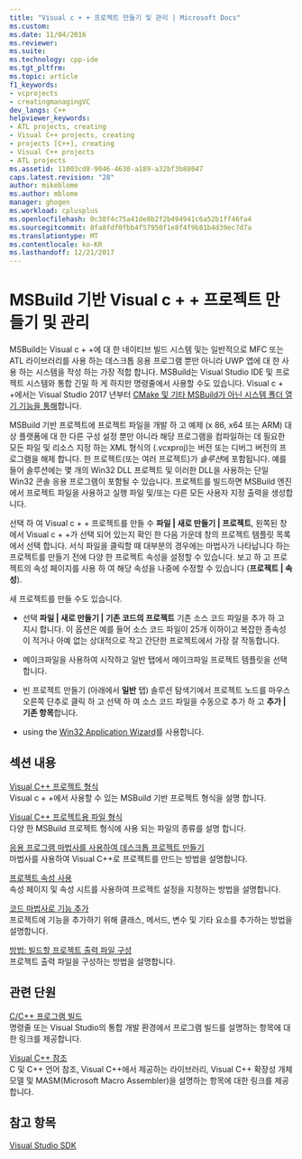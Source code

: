 ```yaml
---
title: "Visual c + + 프로젝트 만들기 및 관리 | Microsoft Docs"
ms.custom: 
ms.date: 11/04/2016
ms.reviewer: 
ms.suite: 
ms.technology: cpp-ide
ms.tgt_pltfrm: 
ms.topic: article
f1_keywords:
- vcprojects
- creatingmanagingVC
dev_langs: C++
helpviewer_keywords:
- ATL projects, creating
- Visual C++ projects, creating
- projects [C++], creating
- Visual C++ projects
- ATL projects
ms.assetid: 11003cd8-9046-4630-a189-a32bf3b88047
caps.latest.revision: "28"
author: mikeblome
ms.author: mblome
manager: ghogen
ms.workload: cplusplus
ms.openlocfilehash: 0c38f4c75a41de8b2f2b494941c6a52b1ff46fa4
ms.sourcegitcommit: 8fa8fdf0fbb4f57950f1e8f4f9b81b4d39ec7d7a
ms.translationtype: MT
ms.contentlocale: ko-KR
ms.lasthandoff: 12/21/2017
---
```

# <a name="creating-and-managing-msbuild-based-visual-c-projects"></a>MSBuild 기반 Visual c + + 프로젝트 만들기 및 관리
MSBuild는 Visual c + +에 대 한 네이티브 빌드 시스템 및는 일반적으로 MFC 또는 ATL 라이브러리를 사용 하는 데스크톱 응용 프로그램 뿐만 아니라 UWP 앱에 대 한 사용 하는 시스템을 작성 하는 가장 적합 합니다. MSBuild는 Visual Studio IDE 및 프로젝트 시스템와 통합 긴밀 하 게 하지만 명령줄에서 사용할 수도 있습니다. Visual c + +에서는 Visual Studio 2017 년부터 [CMake 및 기타 MSBuild가 아닌 시스템 폴더 열기 기능을 통해](non-msbuild-projects.md)합니다.

MSBuild 기반 프로젝트에 프로젝트 파일을 개발 하 고 예제 (x 86, x64 또는 ARM) 대상 플랫폼에 대 한 다른 구성 설정 뿐만 아니라 해당 프로그램을 컴파일하는 데 필요한 모든 파일 및 리소스 지정 하는 XML 형식의 (.vcxproj)는 버전 또는 디버그 버전의 프로그램을 해제 합니다. 한 프로젝트(또는 여러 프로젝트)가 *솔루션*에 포함됩니다. 예를 들어 솔루션에는 몇 개의 Win32 DLL 프로젝트 및 이러한 DLL을 사용하는 단일 Win32 콘솔 응용 프로그램이 포함될 수 있습니다. 프로젝트를 빌드하면 MSBuild 엔진에서 프로젝트 파일을 사용하고 실행 파일 및/또는 다른 모든 사용자 지정 출력을 생성합니다.

선택 하 여 Visual c + + 프로젝트를 만들 수 **파일 &#124; 새로 만들기 &#124; 프로젝트**, 왼쪽된 창에서 Visual c + +가 선택 되어 있는지 확인 한 다음 가운데 창의 프로젝트 템플릿 목록에서 선택 합니다. 서식 파일을 클릭할 때 대부분의 경우에는 마법사가 나타납니다 하는 프로젝트를 만들기 전에 다양 한 프로젝트 속성을 설정할 수 있습니다. 보고 하 고 프로젝트의 속성 페이지를 사용 하 여 해당 속성을 나중에 수정할 수 있습니다 (**프로젝트 &#124; 속성**).  
  
 새 프로젝트를 만들 수도 있습니다.  
  
-   선택 **파일 &#124; 새로 만들기 &#124; 기존 코드의 프로젝트** 기존 소스 코드 파일을 추가 하 고 지시 합니다. 이 옵션은 예를 들어 소스 코드 파일이 25개 이하이고 복잡한 종속성이 적거나 아예 없는 상대적으로 작고 간단한 프로젝트에서 가장 잘 작동합니다.  
  
-   메이크파일을 사용하여 시작하고 일반 탭에서 메이크파일 프로젝트 템플릿을 선택합니다.  
  
-   빈 프로젝트 만들기 (아래에서 **일반** 탭) 솔루션 탐색기에서 프로젝트 노드를 마우스 오른쪽 단추로 클릭 하 고 선택 하 여 소스 코드 파일을 수동으로 추가 하 고 **추가 &#124; 기존 항목**합니다.  
  
-   using the [Win32 Application Wizard](../windows/win32-application-wizard.md)를 사용합니다.  
  
## <a name="in-this-section"></a>섹션 내용  
 [Visual C++ 프로젝트 형식](../ide/visual-cpp-project-types.md)  
 Visual c + +에서 사용할 수 있는 MSBuild 기반 프로젝트 형식을 설명 합니다.  
  
 [Visual C++ 프로젝트용 파일 형식](../ide/file-types-created-for-visual-cpp-projects.md)  
 다양 한 MSBuild 프로젝트 형식에 사용 되는 파일의 종류를 설명 합니다.  
  
 [응용 프로그램 마법사를 사용하여 데스크톱 프로젝트 만들기](../ide/creating-desktop-projects-by-using-application-wizards.md)  
 마법사를 사용하여 Visual C++로 프로젝트를 만드는 방법을 설명합니다.  
  
 [프로젝트 속성 사용](../ide/working-with-project-properties.md)  
 속성 페이지 및 속성 시트를 사용하여 프로젝트 설정을 지정하는 방법을 설명합니다.  
  
 [코드 마법사로 기능 추가](../ide/adding-functionality-with-code-wizards-cpp.md)  
 프로젝트에 기능을 추가하기 위해 클래스, 메서드, 변수 및 기타 요소를 추가하는 방법을 설명합니다.  
  
 [방법: 빌드할 프로젝트 출력 파일 구성](../ide/how-to-organize-project-output-files-for-builds.md)  
 프로젝트 출력 파일을 구성하는 방법을 설명합니다.  
  
## <a name="related-sections"></a>관련 단원  
 [C/C++ 프로그램 빌드](../build/building-c-cpp-programs.md)  
 명령줄 또는 Visual Studio의 통합 개발 환경에서 프로그램 빌드를 설명하는 항목에 대한 링크를 제공합니다.  
  
 [Visual C++ 참조](http://msdn.microsoft.com/en-us/1ba03b5c-8229-4f63-b08c-6c12141d6ab1)  
 C 및 C++ 언어 참조, Visual C++에서 제공하는 라이브러리, Visual C++ 확장성 개체 모델 및 MASM(Microsoft Macro Assembler)을 설명하는 항목에 대한 링크를 제공합니다.  
  
## <a name="see-also"></a>참고 항목  
 [Visual Studio SDK](http://msdn.microsoft.com/vstudio/extend)
